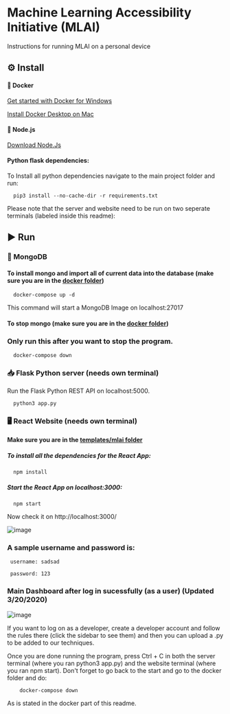 # Machine Learning Accessibility Initiative (MLAI)

Instructions for running MLAI on a personal device 

## :gear:	 Install
#### :whale:	Docker
  [Get started with Docker for Windows](https://docs.docker.com/docker-for-windows/)

  [Install Docker Desktop on Mac](https://docs.docker.com/docker-for-mac/install/)

#### :large_orange_diamond:	Node.js
  [Download Node.Js](https://nodejs.org/en/download/)

#### Python flask dependencies:
  To Install all python dependencies navigate to the main project folder and run:

      pip3 install --no-cache-dir -r requirements.txt 

Please note that the server and website need to be run on two seperate terminals (labeled inside this readme): 

## :arrow_forward: Run

  ### :leaves:	MongoDB 

  #### To install mongo and import all of current data into the database (make sure you are in the [docker folder](https://github.com/justinphan3110/MLAI-EECS393/tree/master/docker))    
      
      docker-compose up -d

 This command will start a MongoDB Image on localhost:27017

  #### To stop mongo  (make sure you are in the [docker folder](https://github.com/justinphan3110/MLAI-EECS393/tree/master/docker))
  ### Only run this after you want to stop the program.
      docker-compose down

  ### :inbox_tray:	Flask Python server (needs own terminal)

  Run the Flask Python REST API on localhost:5000. 

      python3 app.py

  ### :desktop_computer: React Website (needs own terminal)

  #### Make sure you are in the [templates/mlai folder](https://github.com/justinphan3110/MLAI-EECS393/tree/master/templates/mlai)

  ##### To install all the dependencies for the React App:

      npm install

  ##### Start the React App on localhost:3000:

      npm start

  Now check it on http://localhost:3000/

  ![image](https://user-images.githubusercontent.com/44376091/77139783-be8a9280-6a4d-11ea-8725-06ee3092521d.png)
  

  ### A sample username and password is:

     username: sadsad

     password: 123 

  ### Main Dashboard after log in sucessfully (as a user) (Updated 3/20/2020)

  ![image](https://user-images.githubusercontent.com/44376091/77140059-aebf7e00-6a4e-11ea-822c-76951a385a5d.png)
  
  If you want to log on as a developer, create a developer account and follow the rules there (click the sidebar to see them) and then you can upload a .py to be added to our techniques.
  
  Once you are done running the program, press Ctrl + C in both the server terminal (where you ran python3 app.py) and the website terminal (where you ran npm start). Don't forget to go back to the start and go to the docker folder and do: 
  
        docker-compose down
        
As is stated in the docker part of this readme.
